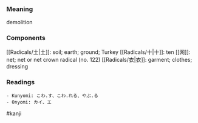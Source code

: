 ### Meaning

demolition

### Components

[[Radicals/土|土]]: soil; earth; ground; Turkey [[Radicals/十|十]]: ten [[网]]: net; net or net crown radical (no. 122) [[Radicals/衣|衣]]: garment; clothes; dressing

### Readings

```
- Kunyomi: こわ.す、こわ.れる、やぶ.る
- Onyomi: カイ、エ
```

#kanji
